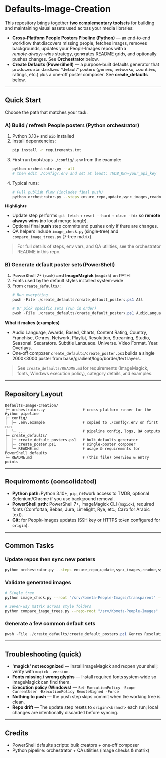 # Defaults‑Image‑Creation

This repository brings together **two complementary toolsets** for building and maintaining visual assets used across your media libraries:

- **Cross‑Platform People Posters Pipeline (Python)** — an end‑to‑end workflow that discovers missing people, fetches images, removes backgrounds, updates your People‑Images repos with a *remote‑always‑wins* strategy, generates README grids, and optionally pushes changes. See **Orchestrator** below.
- **Create Defaults (PowerShell)** — a purpose‑built defaults generator that produces standardized “default” posters (genres, networks, countries, ratings, etc.) plus a one‑off poster composer. See **create_defaults** below.

---

## Quick Start

Choose the path that matches your task.

### A) Build / refresh People posters (Python orchestrator)

1. Python 3.10+ and `pip` installed
2. Install dependencies:
   ```bash
   pip install -r requirements.txt
   ```
3. First‑run bootstraps `./config/.env` from the example:
   ```bash
   python orchestrator.py --all
   # then edit ./config/.env and set at least: TMDB_KEY=your_api_key
   ```
4. Typical runs:
   ```bash
   # Full publish flow (includes final push)
   python orchestrator.py --steps ensure_repo,update,sync_images,readme,sync_md,push      --repo-root "/path/to/Kometa-People-Images" --style transparent
   ```

**Highlights**
- Update step performs `git fetch` + `reset --hard` + `clean -fdx` so **remote always wins** (no local merge tangle).
- Optional final **push** step commits and pushes only if there are changes.
- QA helpers include `image_check.py` (single‑tree) and `compare_image_trees.py` (7‑tree matrix).

> For full details of steps, env vars, and QA utilities, see the orchestrator README in this repo.

### B) Generate default poster sets (PowerShell)

1. PowerShell 7+ (`pwsh`) and **ImageMagick** (`magick`) on PATH
2. Fonts used by the default styles installed system‑wide
3. From `create_defaults/`:
   ```powershell
   # Run everything
   pwsh -File ./create_defaults/create_default_posters.ps1 All

   # Or pick specific sets (run in order)
   pwsh -File ./create_defaults/create_default_posters.ps1 AudioLanguage Playlist Chart
   ```

**What it makes (examples)**
- Audio Language, Awards, Based, Charts, Content Rating, Country, Franchise, Genres, Network, Playlist, Resolution, Streaming, Studio, Seasonal, Separators, Subtitle Language, Universe, Video Format, Year, Overlays.
- One‑off composer `create_defaults/create_poster.ps1` builds a single 2000×3000 poster from base/gradient/logo/border/text layers.

> See `create_defaults/README.md` for requirements (ImageMagick, fonts, Windows execution policy), category details, and examples.

---

## Repository Layout

```
Defaults-Image-Creation/
├─ orchestrator.py                 # cross‑platform runner for the Python pipeline
├─ config/
│  ├─ .env.example                 # copied to ./config/.env on first run
│  └─ ...                          # pipeline config, logs, QA outputs
├─ create_defaults/
│  ├─ create_default_posters.ps1   # bulk defaults generator
│  ├─ create_poster.ps1            # single‑poster composer
│  └─ README.md                    # usage & requirements for PowerShell defaults
└─ README.md                       # (this file) overview & entry points
```

---

## Requirements (consolidated)

- **Python path:** Python 3.10+, `pip`, network access to TMDB, optional Selenium/Chrome if you use background removal.
- **PowerShell path:** PowerShell 7+, ImageMagick CLI (`magick`), required fonts (Comfortaa, Bebas, Jura, Limelight, Rye, etc.; Cairo for Arabic text).
- **Git:** for People‑Images updates (SSH key or HTTPS token configured for `origin`).

---

## Common Tasks

### Update repos then sync new posters
```bash
python orchestrator.py --steps ensure_repo,update,sync_images,readme,sync_md,push   --repo-root "/srv/Kometa-People-Images" --style transparent
```

### Validate generated images
```bash
# Single tree
python image_check.py --root "/srv/Kometa-People-Images/transparent" --exts png --required-size 2000x3000

# Seven-way matrix across style folders
python compare_image_trees.py --repo-root "/srv/Kometa-People-Images"
```

### Generate a few common default sets
```powershell
pwsh -File ./create_defaults/create_default_posters.ps1 Genres Resolution Studio
```

---

## Troubleshooting (quick)

- **'magick' not recognized** — Install ImageMagick and reopen your shell; verify with `magick -version`.
- **Fonts missing / wrong glyphs** — Install required fonts system‑wide so ImageMagick can find them.
- **Execution policy (Windows)** — `Set-ExecutionPolicy -Scope CurrentUser -ExecutionPolicy RemoteSigned -Force`
- **Nothing to push** — the push step skips commit when the working tree is clean.
- **Repo drift** — The update step resets to `origin/<branch>` each run; local changes are intentionally discarded before syncing.

---

## Credits

- PowerShell defaults scripts: bulk creators + one‑off composer
- Python pipeline: orchestrator + QA utilities (image checks & matrix)
